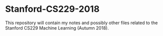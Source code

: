 # Stanford-CS229-2018
This repository will contain my notes and possibly other files related to the Stanford CS229 Machine Learning (Autumn 2018).
